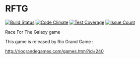 # RFTG
[![Build Status](https://travis-ci.org/hahleung/RFTG.svg?branch=security)](https://travis-ci.org/hahleung/RFTG)
[![Code Climate](https://codeclimate.com/repos/5734a7d424046800810045a8/badges/d6bb9230d4f3a4e7fe00/gpa.svg)](https://codeclimate.com/repos/5734a7d424046800810045a8/feed)
[![Test Coverage](https://codeclimate.com/repos/5734a7d424046800810045a8/badges/d6bb9230d4f3a4e7fe00/coverage.svg)](https://codeclimate.com/repos/5734a7d424046800810045a8/coverage)
[![Issue Count](https://codeclimate.com/repos/5734a7d424046800810045a8/badges/d6bb9230d4f3a4e7fe00/issue_count.svg)](https://codeclimate.com/repos/5734a7d424046800810045a8/feed)

Race For The Galaxy game

This game is released by Rio Grand Game :

http://riograndegames.com/games.html?id=240
